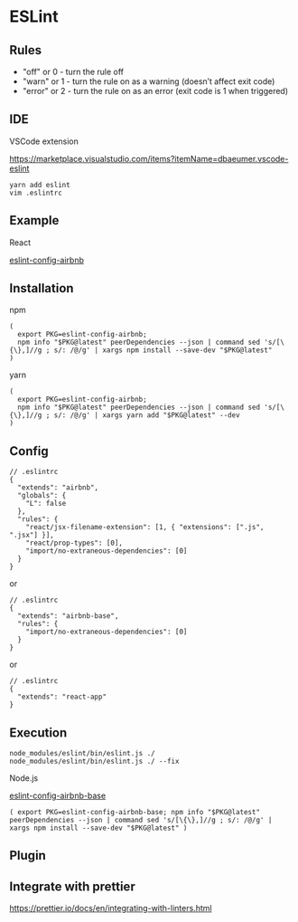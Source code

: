 # ESLint

## Rules

- "off" or 0 - turn the rule off
- "warn" or 1 - turn the rule on as a warning (doesn’t affect exit code)
- "error" or 2 - turn the rule on as an error (exit code is 1 when triggered)

## IDE

VSCode extension

https://marketplace.visualstudio.com/items?itemName=dbaeumer.vscode-eslint

```
yarn add eslint
vim .eslintrc

```


## Example

React

[eslint-config-airbnb](https://github.com/airbnb/javascript/tree/master/packages/eslint-config-airbnb)

## Installation

npm

```
(
  export PKG=eslint-config-airbnb;
  npm info "$PKG@latest" peerDependencies --json | command sed 's/[\{\},]//g ; s/: /@/g' | xargs npm install --save-dev "$PKG@latest"
)
```

yarn

```
(
  export PKG=eslint-config-airbnb;
  npm info "$PKG@latest" peerDependencies --json | command sed 's/[\{\},]//g ; s/: /@/g' | xargs yarn add "$PKG@latest" --dev
)
```

## Config

```
// .eslintrc
{
  "extends": "airbnb",
  "globals": {
    "L": false
  },
  "rules": {
    "react/jsx-filename-extension": [1, { "extensions": [".js", ".jsx"] }],
    "react/prop-types": [0],
    "import/no-extraneous-dependencies": [0]
  }
}
```

or

```
// .eslintrc
{
  "extends": "airbnb-base",
  "rules": {
    "import/no-extraneous-dependencies": [0]
  }
}
```

or

```
// .eslintrc
{
  "extends": "react-app"
}
```

## Execution

```
node_modules/eslint/bin/eslint.js ./
node_modules/eslint/bin/eslint.js ./ --fix
```

Node.js

[eslint-config-airbnb-base](https://npmjs.com/eslint-config-airbnb-base)

```
( export PKG=eslint-config-airbnb-base; npm info "$PKG@latest" peerDependencies --json | command sed 's/[\{\},]//g ; s/: /@/g' | xargs npm install --save-dev "$PKG@latest" )
```

## Plugin



## Integrate with prettier

https://prettier.io/docs/en/integrating-with-linters.html

